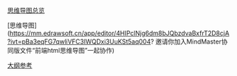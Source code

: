 [思维导图总览](https://ywu8f2bzbfa.feishu.cn/mindnotes/D2DTbQyeqmxDr9n9bepc7RpSnWG)



[思维导图](https://mm.edrawsoft.cn/app/editor/4HIPclNjg6dm8bJQbzdvaBxfrT2D8cjA?ivt=pBa3eqFG7qwliVFC3IWQDxi3UuKSt5aq004?
邀请你加入MindMaster协同版文件“前端html思维导图”一起协作)

[大纲参考](https://blog.csdn.net/barbed/article/details/107880854)

